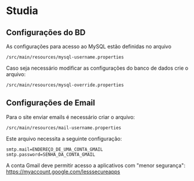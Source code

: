 # Studia

## Configurações do BD
As configurações para acesso ao MySQL estão definidas no arquivo 
```
/src/main/resources/mysql-username.properties
```

Caso seja necessário modificar as configurações do banco de dados crie o arquivo: 
```
/src/main/resources/mysql-override.properties
```

## Configurações de Email
Para o site enviar emails é necessário criar o arquivo:
```
/src/main/resources/mail-username.properties
```

Este arquivo necessita a seguinte configuração:
```
smtp.mail=ENDEREÇO_DE_UMA_CONTA_GMAIL
smtp.password=SENHA_DA_CONTA_GMAIL
```

A conta Gmail deve permitir acesso a aplicativos com "menor segurança":  
https://myaccount.google.com/lesssecureapps
